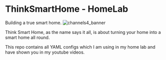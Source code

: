 # ThinkSmartHome - HomeLab
Building a true smart home.
![channels4_banner](https://github.com/user-attachments/assets/a0587084-7577-4519-b2ef-e7a1825def12)

Think Smart Home, as the name says it all, is about turning your home into a smart home all round.

This repo contains all YAML configs which I am using in my home lab and have shown you in my youtube videos.
